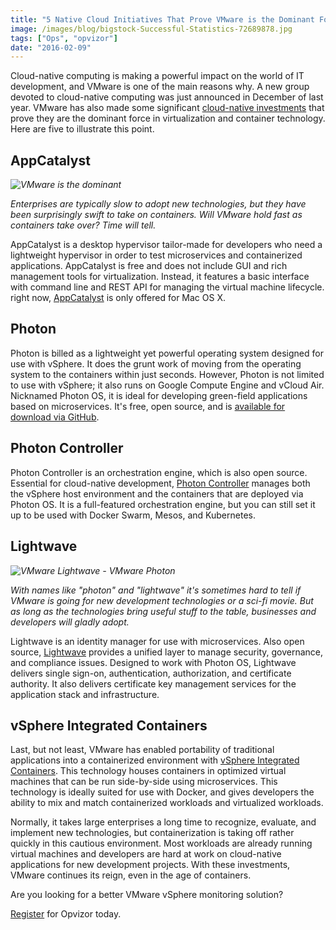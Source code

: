 ```yaml
---
title: "5 Native Cloud Initiatives That Prove VMware is the Dominant Force in Virtualization and Container Technology"
image: /images/blog/bigstock-Successful-Statistics-72689878.jpg
tags: ["Ops", "opvizor"]
date: "2016-02-09"
---
```


Cloud-native computing is making a powerful impact on the world of IT development, and VMware is one of the main reasons why. A new group devoted to cloud-native computing was just announced in December of last year. VMware has also made some significant [cloud-native investments](http://www.techrepublic.com/article/vmwares-five-key-cloud-native-computing-investments/) that prove they are the dominant force in virtualization and container technology. Here are five to illustrate this point.

## AppCatalyst

_![VMware is the dominant](/images/blog/bigstock-Successful-Statistics-72689878.jpg)_

_Enterprises are typically slow to adopt new technologies, but they have been surprisingly swift to take on containers. Will VMware hold fast as containers take over? Time will tell._

AppCatalyst is a desktop hypervisor tailor-made for developers who need a lightweight hypervisor in order to test microservices and containerized applications. AppCatalyst is free and does not include GUI and rich management tools for virtualization. Instead, it features a basic interface with command line and REST API for managing the virtual machine lifecycle. right now, [AppCatalyst](https://communities.vmware.com/community/vmtn/devops/vmware-appcatalyst) is only offered for Mac OS X.

## Photon

Photon is billed as a lightweight yet powerful operating system designed for use with vSphere. It does the grunt work of moving from the operating system to the containers within just seconds. However, Photon is not limited to use with vSphere; it also runs on Google Compute Engine and vCloud Air. Nicknamed Photon OS, it is ideal for developing green-field applications based on microservices. It's free, open source, and is [available for download via GitHub](http://vmware.github.io/photon/).

## Photon Controller

Photon Controller is an orchestration engine, which is also open source. Essential for cloud-native development, [Photon Controller](https://www.vmware.com/cloudnative/technologies) manages both the vSphere host environment and the containers that are deployed via Photon OS. It is a full-featured orchestration engine, but you can still set it up to be used with Docker Swarm, Mesos, and Kubernetes.

## Lightwave

_![VMware Lightwave - VMware Photon](/images/blog/bigstock-Atom-81186206.jpg)_

_With names like "photon" and "lightwave" it's sometimes hard to tell if VMware is going for new development technologies or a sci-fi movie. But as long as the technologies bring useful stuff to the table, businesses and developers will gladly adopt._

Lightwave is an identity manager for use with microservices. Also open source, [Lightwave](https://blogs.vmware.com/vsphere/2015/05/project-lightwave-now-available.html) provides a unified layer to manage security, governance, and compliance issues. Designed to work with Photon OS, Lightwave delivers single sign-on, authentication, authorization, and certificate authority. It also delivers certificate key management services for the application stack and infrastructure.

## vSphere Integrated Containers

Last, but not least, VMware has enabled portability of traditional applications into a containerized environment with [vSphere Integrated Containers](http://blogs.vmware.com/vsphere/2015/10/vsphere-integrated-containers-technology-walkthrough.html). This technology houses containers in optimized virtual machines that can be run side-by-side using microservices. This technology is ideally suited for use with Docker, and gives developers the ability to mix and match containerized workloads and virtualized workloads.

Normally, it takes large enterprises a long time to recognize, evaluate, and implement new technologies, but containerization is taking off rather quickly in this cautious environment. Most workloads are already running virtual machines and developers are hard at work on cloud-native applications for new development projects. With these investments, VMware continues its reign, even in the age of containers.

Are you looking for a better VMware vSphere monitoring solution? 

[Register](https://www.opvizor.com/register/) for Opvizor today.
